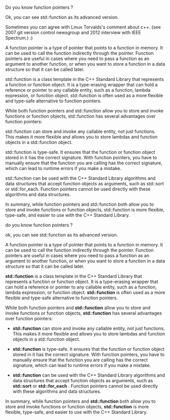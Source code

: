 Do you know function pointers ?

Ok, you can see std::function as its advanced version.

Sometimes you can agree with Linux Torvalds's comment about c++. (see 2007 git version control newsgroup and 2012 interview with IEEE Spectrum.) :)

A function pointer is a type of pointer that points to a function in memory. It can be used to call the function indirectly through the pointer. Function pointers are useful in cases where you need to pass a function as an argument to another function, or when you want to store a function in a data structure so that it can be called later.

std::function is a class template in the C++ Standard Library that represents a function or function object. It is a type-erasing wrapper that can hold a reference or pointer to any callable entity, such as a function, lambda expression, or function object. std::function is often used as a more flexible and type-safe alternative to function pointers.

While both function pointers and std::function allow you to store and invoke functions or function objects, std::function has several advantages over function pointers:

std::function can store and invoke any callable entity, not just functions. This makes it more flexible and allows you to store lambdas and function objects in a std::function object.

std::function is type-safe. It ensures that the function or function object stored in it has the correct signature. With function pointers, you have to manually ensure that the function you are calling has the correct signature, which can lead to runtime errors if you make a mistake.

std::function can be used with the C++ Standard Library algorithms and data structures that accept function objects as arguments, such as std::sort or std::for_each. Function pointers cannot be used directly with these algorithms and data structures.

In summary, while function pointers and std::function both allow you to store and invoke functions or function objects, std::function is more flexible, type-safe, and easier to use with the C++ Standard Library.

do you know function pointers ?

ok, you can see std::function as its advanced version.

A function pointer is a type of pointer that points to a function in memory. It can be used to call the function indirectly through the pointer. Function pointers are useful in cases where you need to pass a function as an argument to another function, or when you want to store a function in a data structure so that it can be called later.

 **std::function** is a class template in the C++ Standard Library that represents a function or function object. It is a type-erasing wrapper that can hold a reference or pointer to any callable entity, such as a function, lambda expression, or function object. **std::function**  is often used as a more flexible and type-safe alternative to function pointers.

While both function pointers and **std::function**  allow you to store and invoke functions or function objects, **std::function**  has several advantages over function pointers:

* **std::function**  can store and invoke any callable entity, not just functions. This makes it more flexible and allows you to store lambdas and function objects in a std::function object.

* **std::function**  is type-safe. It ensures that the function or function object stored in it has the correct signature. With function pointers, you have to manually ensure that the function you are calling has the correct signature, which can lead to runtime errors if you make a mistake.

* **std::function** can be used with the C++ Standard Library algorithms and data structures that accept function objects as arguments, such as **std::sort**  or **std::for_each** . Function pointers cannot be used directly with these algorithms and data structures.

In summary, while function pointers and **std::function** both allow you to store and invoke functions or function objects, **std::function** is more flexible, type-safe, and easier to use with the C++ Standard Library.

